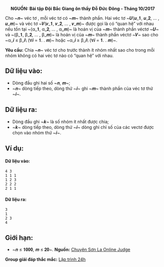 **<center>NGUỒN: Bài tập Đội Bắc Giang ôn thầy Đỗ Đức Đông - Tháng 10/2017</center>**

Cho ~𝒏~ véc tơ , mỗi véc tơ có ~𝒎~ thành phần. Hai véc tơ ~𝑼(𝒖_𝟏, 𝒖_𝟐, … , 𝒖_𝒎)~ và véc tơ ~𝑽(𝒗_𝟏, 𝒗_𝟐, … , 𝒗_𝒎)~ được gọi là có “quan hệ” với nhau nếu tồn tại ~(α_𝟏, α_𝟐, … , α_𝒎)~ là hoán vị của ~𝒎~ thành phần véctơ ~𝑼~ và ~(β_𝟏, β_𝟐, … , β_𝒎)~ là hoán vị của ~𝒎~ thành phần véctơ ~𝑽~ sao cho ~α_𝒊 ≤ β_𝒊\ (∀𝒊 = 𝟏. . 𝒎)~ hoặc ~α_𝒊 ≥ β_𝒊\ (∀𝒊 = 𝟏. . 𝒎)~.

**Yêu cầu:** Chia ~𝒏~ véc tơ cho trước thành ít nhóm nhất sao cho trong mỗi nhóm không có hai véc tơ nào có “quan hệ” với nhau.

## Dữ liệu vào:
- Dòng đầu ghi hai số ~𝒏, 𝒎~;
- ~𝒏~ dòng tiếp theo, dòng thứ ~𝒊~ ghi ~𝒎~ thành phần của véc tơ thứ ~𝒊~.

## Dữ liệu ra:
- Dòng đầu ghi ~𝒌~ là số nhóm ít nhất được chia;
- ~𝒌~ dòng tiếp theo, dòng thứ ~𝒊~ dòng ghi chỉ số của các vectơ được chọn vào nhóm 
thứ ~𝒊~.

## Ví dụ:
#### Dữ liệu vào:
```
4 3
1 1 1
1 2 3
2 2 2
2 1 1
```

#### Dữ liệu ra:
```
3
1
2 3
4
```

## Giới hạn:
- ~𝒏 ≤ 𝟏𝟎𝟎𝟎, 𝒎 ≤ 𝟐𝟎~.
**Nguồn:** [Chuyên Sơn La Online Judge](http://csloj.ddns.net/)

**Group giải đáp thắc mắc:** [Lập trình 24h](https://www.facebook.com/groups/1386904321519984)